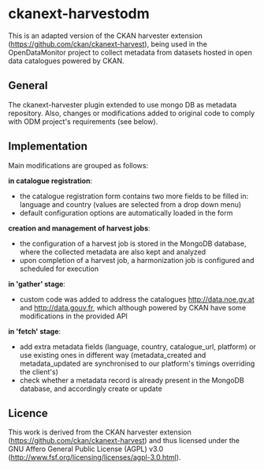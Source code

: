 # ckanext-harvestodm

This is an adapted version of the CKAN harvester extension (https://github.com/ckan/ckanext-harvest), being used in the OpenDataMonitor project to collect metadata from datasets hosted in open data catalogues powered by CKAN.

## General

The ckanext-harvester plugin extended to use mongo DB as metadata repository. 
Also, changes or modifications added to original code to comply with ODM project's requirements (see below).

## Implementation

Main modifications are grouped as follows:

__in catalogue registration__:
- the catalogue registration form contains two more fields to be filled in: language and country (values are selected from a drop down menu)
- default configuration options are automatically loaded in the form

__creation and management of harvest jobs__:
- the configuration of a harvest job is stored in the MongoDB database, where the collected metadata are also kept and analyzed
- upon completion of a harvest job, a harmonization job is configured and scheduled for execution

__in 'gather' stage__:
- custom code was added to address the catalogues http://data.noe.gv.at and http://data.gouv.fr, which although powered by CKAN have some modifications in the provided API

__in 'fetch' stage__:
- add extra metadata fields (language, country, catalogue_url, platform) or use existing ones in different way (metadata_created and metadata_updated are synchronised to our platform's timings overriding the client's)
- check whether a metadata record is already present in the MongoDB database, and accordingly create or update

## Licence

This work is derived from the CKAN harvester extension (https://github.com/ckan/ckanext-harvest) and thus licensed under the GNU Affero General Public License (AGPL) v3.0 (http://www.fsf.org/licensing/licenses/agpl-3.0.html).

